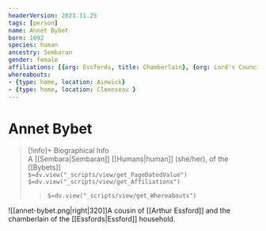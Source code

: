```yaml
---
headerVersion: 2023.11.25
tags: [person]
name: Annet Bybet
born: 1692
species: human
ancestry: Sembaran
gender: female
affiliations: [{org: Essfords, title: Chamberlain}, {org: Lord's Council of Cleenseau}, {org: Bybets, type: primary }]
whereabouts:
- {type: home, location: Ainwick}
- {type: home, location: Cleenseau }
---
```

# Annet Bybet
>[!info]+ Biographical Info  
> A [[Sembara|Sembaran]] [[Humans|human]] (she/her), of the [[Bybets]]  
> `$=dv.view("_scripts/view/get_PageDatedValue")`  
> `$=dv.view("_scripts/view/get_Affiliations")`  
>> `$=dv.view("_scripts/view/get_Whereabouts")`

![[annet-bybet.png|right|320]]A cousin of [[Arthur Essford]] and the chamberlain of the [[Essfords|Essford]] household.